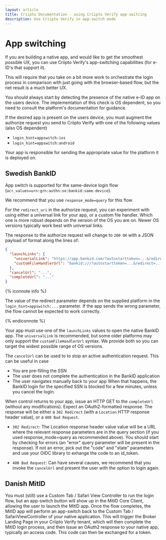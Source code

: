 ```yaml
---
layout: article
title: Criipto Documentation - using Criipto Verify app-switcing
description: Use Criipto Verify in app-switch mode
---
```


# App switching

If you are building a native app, and would like to get the smoothest possible UX, you can use Criipto Verify's app-switching capabilities (for e-ID's that support it).

This will require that you take on a bit more work to orchestrate the login process in comparison with just going with the browser-based flow, but the net result is a much better UX.

You should always start by detecting the presence of the native e-ID app on the users device.
The implementation of this check is OS dependent, so you need to consult the platform's documentation for guidance.

If the desired app is present on the users device, you must augment the authorize request you send to Criipto Verify with one of the following values (also OS dependent)

 - `login_hint=appswitch:ios`
 - `login_hint=appswitch:android`

Your app is responsible for sending the appropriate value for the platform it is deployed on.

## Swedish BankID
App switch is supported for the same-device login flow (`acr_values=urn:grn:authn:se:bankid:same-device`).

We recommend that you use `response_mode=query` for this flow.

For the `redirect_uri` in the authorize request, you can experiment with using either a universal link for your app, or a custom file handler. Which one is more robust depends on the version of the OS you are on. Newer OS versions typically work best with universal links.

The response to the authorize request will change to `200 OK` with a JSON payload of format along the lines of:
```json
{
  "launchLinks": {
    "universalLink": "https://app.bankid.com/?autostarttoken=...&redirect=...",
    "customFileHandlerUrl": "bankid:///?autostarttoken=...&redirect=..."
  },
  "cancelUrl": "...",
  "completeUrl": "..."
}
```

{% iconnote info %}

The value of the redirect parameter depends on the supplied platform in the `login_hint=appswitch:...` parameter.
If the app sends the wrong parameter, the flow cannot be expected to work correctly.

{% endiconnote %}

Your app must use one of the `launchLinks` values to open the native BankID app. 
The `universalLink` is recommended, but some older platforms may only support the `customFileHandlerUrl` syntax.
We provide both so you can target the widest possible range of OS versions.

The `cancelUrl` can be used to to stop an active authentication request.
This can be useful in case 
- You are pre-filling the SSN
- The user does not complete the authentication in the BankID application
- The user navigates manually back to your app
When that happens, the BankID login for the specified SSN is blocked for a few minutes, unless you cancel the login.

When control returns to your app, issue an HTTP GET to the `completeUrl` (without any modifications).
Expect an OAuth2-formatted response.
The response will be either a `302 Redirect` (with a `Location` HTTP response header value), or a `400 Bad Request`.

- `302 Redirect`: The Location response header value value will be a URL where the relevant response parameters are in the query section (if you used response_mode=query as recommended above). You should start by checking for errors (an "error" query parameter will be present in the response). If not an error, pick out the "code" and "state" parameters and use your OIDC library to exhange the code to an id_token.

- `400 Bad Request`: Can have several causes, we recommend that you invoke the `cancelUrl` and present the user with the option to login again.

## Danish MitID

You must (still) use a Custom Tab / Safari View Controller to run the login flow, but an app-switch button will show up in the MitID Core Client, allowing the user to launch the MitID app. Once the flow completes, the MitID app will perform an app-switch back to the Custom Tab / SafariViewController of your native application.
This will trigger the Broker Landing Page in your Criipto Verify tenant, which will then complete the MitID login process, and then issue an OAuth2 response to your native app, typically an access code. This code can then be exchanged for a token.